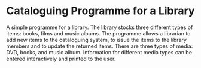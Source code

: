 # Cataloguing Programme for a Library

A simple programme for a library. The library stocks three different  types of items: books, films and music albums. The programme allows a librarian to add new items to the cataloguing system, to issue the items to the library members and to update the returned items. There are three types of media: DVD, books, and music album.
Information for different media types can be entered interactively and printed to the user. 
